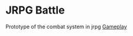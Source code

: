 # JRPG Battle
Prototype of the combat system in jrpg
[Gameplay](https://run-rabbit-run.github.io/projects/game/game.html)